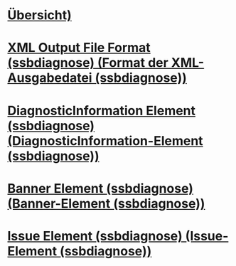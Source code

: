 # [Übersicht)](ssbdiagnose-utility-service-broker.md)  
# [XML Output File Format (ssbdiagnose) (Format der XML-Ausgabedatei (ssbdiagnose))](xml-output-file-format-ssbdiagnose.md)  
# [DiagnosticInformation Element (ssbdiagnose) (DiagnosticInformation-Element (ssbdiagnose))](diagnosticinformation-element-ssbdiagnose.md)  
# [Banner Element (ssbdiagnose) (Banner-Element (ssbdiagnose))](banner-element-ssbdiagnose.md)  
# [Issue Element (ssbdiagnose) (Issue-Element (ssbdiagnose))](issue-element-ssbdiagnose.md)  
